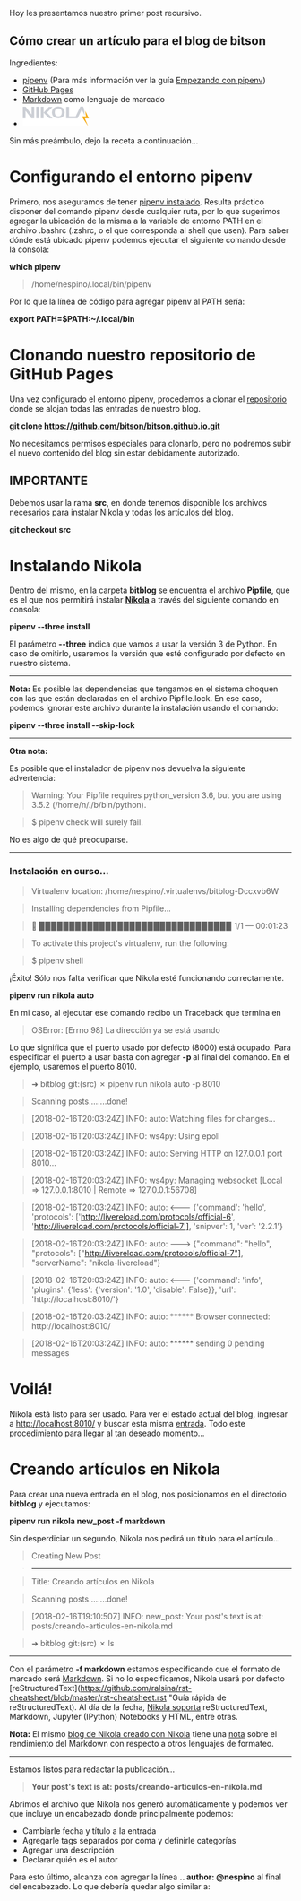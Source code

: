 <!--
.. title: Creando artículos en Nikola
.. slug: creando-articulos-en-nikola
.. date: 2018-02-16 16:10:50 UTC-03:00
.. tags: nikola, blog
.. category: 
.. link: 
.. description: Cómo crear un artículo para el blog de bitson con Nikola
.. type: text
.. author: @nespino
-->

Hoy les presentamos nuestro primer post recursivo. 

## Cómo crear un artículo para el blog de bitson


[logo-nikola]: /img/logo_nikola.png "Logo de Nikola"

Ingredientes:

* [pipenv](https://github.com/pypa/pipenv "Repositorio de pipenv") (Para más información ver la guía [Empezando con pipenv](http://blog.bitson.group/posts/empezando-con-pipenv/ "Empezando con pipenv"))
* [GitHub Pages](https://pages.github.com/ "Páginas de GitHub")
* [Markdown](https://github.com/adam-p/markdown-here/wiki/Markdown-Cheatsheet "Guía rápida de Markdown") como lenguaje de marcado 
* [![nikola logo][logo-nikola]](https://getnikola.com/ "Sitio oficial de Nikola")

Sin más preámbulo, dejo la receta a continuación... 


# Configurando el entorno pipenv

Primero, nos aseguramos de tener [pipenv instalado](https://bryson3gps.wordpress.com/2017/11/08/stop-everything-start-using-pipenv/ "Cómo instalar pipenv"). Resulta práctico disponer del comando pipenv desde cualquier ruta, por lo que sugerimos agregar la ubicación de la misma a la variable de entorno PATH en el archivo .bashrc (.zshrc, o el que corresponda al shell que usen). Para saber dónde está ubicado pipenv podemos ejecutar el siguiente comando desde la consola:

__which pipenv__

> /home/nespino/.local/bin/pipenv

Por lo que la línea de código para agregar pipenv al PATH sería: 

__export PATH=$PATH:~/.local/bin__ 


# Clonando nuestro repositorio de GitHub Pages

Una vez configurado el entorno pipenv, procedemos a clonar el [repositorio](https://github.com/bitson/bitson.github.io.git "Repositorio del blog de bitson") donde se alojan todas las entradas de nuestro blog.

__git clone https://github.com/bitson/bitson.github.io.git__

No necesitamos permisos especiales para clonarlo, pero no podremos subir el nuevo contenido del blog sin estar debidamente autorizado.

## IMPORTANTE

Debemos usar la rama __src__, en donde tenemos disponible los archivos necesarios para instalar Nikola y todas los artículos del blog.

__git checkout src__

# Instalando Nikola

Dentro del mismo, en la carpeta __bitblog__ se encuentra el archivo __Pipfile__, que es el que nos permitirá instalar [__Nikola__](https://getnikola.com/ "Sitio oficial de Nikola") a través del siguiente comando en consola:

__pipenv --three install__

El parámetro __--three__ indica que vamos a usar la versión 3 de Python. En caso de omitirlo, usaremos la versión que esté configurado por defecto en nuestro sistema. 

---
__Nota:__ Es posible las dependencias que tengamos en el sistema choquen con las que están declaradas en el archivo Pipfile.lock. En ese caso, podemos ignorar este archivo durante la instalación usando el comando:

__pipenv --three install --skip-lock__

---

__Otra nota:__

Es posible que el instalador de pipenv nos devuelva la siguiente advertencia:

> Warning: Your Pipfile requires python_version 3.6, but you are using 3.5.2 (/home/n/./b/bin/python).

>  $ pipenv check will surely fail.

No es algo de qué preocuparse.

---

### Instalación en curso...

>Virtualenv location: /home/nespino/.virtualenvs/bitblog-Dccxvb6W

>Installing dependencies from Pipfile...

> 🐍   ▉▉▉▉▉▉▉▉▉▉▉▉▉▉▉▉▉▉▉▉▉▉▉▉▉▉▉▉▉▉▉▉ 1/1 — 00:01:23

>To activate this project's virtualenv, run the following:

> $ pipenv shell

¡Éxito! Sólo nos falta verificar que Nikola esté funcionando correctamente. 

__pipenv run nikola auto__

En mi caso, al ejecutar ese comando recibo un Traceback que termina en

> OSError: [Errno 98] La dirección ya se está usando

Lo que significa que el puerto usado por defecto (8000) está ocupado. Para especificar el puerto a usar basta con agregar __-p <puerto>__ al final del comando. En el ejemplo, usaremos el puerto 8010.

> ➜  bitblog git:(src) ✗ pipenv run nikola auto -p 8010

> Scanning posts........done!

> [2018-02-16T20:03:24Z] INFO: auto: Watching files for changes...

> [2018-02-16T20:03:24Z] INFO: ws4py: Using epoll

> [2018-02-16T20:03:24Z] INFO: auto: Serving HTTP on 127.0.0.1 port 8010...

> [2018-02-16T20:03:24Z] INFO: ws4py: Managing websocket [Local => 127.0.0.1:8010 | Remote => 127.0.0.1:56708]

> [2018-02-16T20:03:24Z] INFO: auto: <--- {'command': 'hello', 'protocols': ['http://livereload.com/protocols/official-6', 'http://livereload.com/protocols/official-7'], 'snipver': 1, 'ver': '2.2.1'}

> [2018-02-16T20:03:24Z] INFO: auto: ---> {"command": "hello", "protocols": ["http://livereload.com/protocols/official-7"], "serverName": "nikola-livereload"}

> [2018-02-16T20:03:24Z] INFO: auto: <--- {'command': 'info', 'plugins': {'less': {'version': '1.0', 'disable': False}}, 'url': 'http://localhost:8010/'}

> [2018-02-16T20:03:24Z] INFO: auto: ****** Browser connected: http://localhost:8010/

> [2018-02-16T20:03:24Z] INFO: auto: ****** sending 0 pending messages


# Voilá!

Nikola está listo para ser usado. Para ver el estado actual del blog, ingresar a [http://localhost:8010/](http://localhost:8010/ "8010 o el puerto en el que esté corriendo Nikola") y buscar esta misma [entrada](http://blog.bitson.group/posts/creando-articulos-en-nikola/ "Haga clic aquí para sentir el efecto recursivo en tu propias venas"). Todo este procedimiento para llegar al tan deseado momento...

# Creando artículos en Nikola

Para crear una nueva entrada en el blog, nos posicionamos en el directorio __bitblog__ y ejecutamos:

__pipenv run nikola new_post -f markdown__

Sin desperdiciar un segundo, Nikola nos pedirá un título para el artículo...

>Creating New Post

>-----------------

>

>Title: Creando artículos en Nikola

>Scanning posts........done!

>[2018-02-16T19:10:50Z] INFO: new_post: Your post's text is at: posts/creando-articulos-en-nikola.md

>➜  bitblog git:(src) ✗ ls

---

Con el parámetro __-f markdown__ estamos especificando que el formato de marcado será [Markdown](https://github.com/adam-p/markdown-here/wiki/Markdown-Cheatsheet "Guía rápida de Markdown"). Si no lo especificamos, Nikola usará por defecto [reStructuredText](https://github.com/ralsina/rst-cheatsheet/blob/master/rst-cheatsheet.rst "Guía rápida de reStructuredText). Al día de la fecha, [Nikola soporta](https://getnikola.com/handbook.html#id17 "Lista de lenguajes soportados por Nikola") reStructuredText, Markdown, Jupyter (IPython) Notebooks y HTML, entre otras. 

__Nota:__ El mismo [blog de Nikola creado con Nikola](https://getnikola.com/blog/ "Blog de Nikola") tiene una [nota](https://getnikola.com/blog/markdown-can-affect-performance.html "Nota sobre el rendimiento de Markdown") sobre el rendimiento del Markdown con respecto a otros lenguajes de formateo.

---

Estamos listos para redactar la publicación...
> __Your post's text is at: posts/creando-articulos-en-nikola.md__ 

 Abrimos el archivo que Nikola nos generó automáticamente y podemos ver que incluye un encabezado donde principalmente podemos:

* Cambiarle fecha y título a la entrada
* Agregarle tags separados por coma y definirle categorías
* Agregar una descripción
* Declarar quién es el autor

Para esto último, alcanza con agregar la línea __.. author: @nespino__ al final del encabezado. Lo que debería quedar algo similar a:

> <!--

> .. title: Creando artículos en Nikola

> .. slug: creando-articulos-en-nikola

> .. date: 2018-02-16 16:10:50 UTC-03:00

> .. tags: nikola, blog

> .. category: 

> .. link: 

> .. description: Cómo crear un artículo para el blog de bitson con Nikola

> .. type: text

> .. author: @nespino

> -->

> Escribe tu publicación aquí.


De acá en adelante es fácil. Escribimos la entrada y guardamos el archivo. 

__ INFO: auto: Watching files for changes...__

Nikola nos informa que cada vez que el contenido se modifique, el servidor local intentará reiniciar, reflejando los cambios en el navegador.

--- 

# Símbolos básicos del markdown

Les dejo una síntesis de los elementos de markdown usados para la creación de esta nota:

____Este renglón fue escrito envuelto entre dos guiones bajos seguidos____ 
>>>> \>\>\>\> Este renglón comienza con cuatro símbolos de mayor (>>>>)
# # Este título empieza con almohadilla (hasthag, símbolo de numeral, ta-te-tí...)
*Este renglón está en cursiva*
[explicacion-grafica-recursiva]: /img/explicacion_grafica_recursiva.png "Explicación gráfica recursiva"
![explicacion grafica recursiva][explicacion-grafica-recursiva]

\> \# \__no tan importante__ \!\[recurso] Nosotros somos símbolos libres (estamos escapados)

Este separador de línea de acá abajo se hace poniendo tres guiones seguidos (---)

---


# Insertando imágenes

Para agregar imágenes a nuestra publicación podemos hacerlo a través de su URL accesible desde internet o bien copiando la imagen a la carpeta:

> bitblog/files/img/ejemplo.png

De esta manera podremos declararla usando el siguiente formato: 

__\[identificador-del-recurso-de-imagen]: /img/ejemplo.png "Título de la imagen"__

Esto es, el identificador de la imagen entre corchetes, seguido de dos puntos, la URL de la imagen (que en este caso empieza con / porque saldrá
 de la carpeta files/img/ previamente cargada en nuestro repositorio de GitHub Pages) y entre comillas el título de la imagen, el que aparecerá 
al posicionar el cursor del mouse sobre la misma. 

Una vez que tengamos esta declaración (que no generará nada por pantalla) podremos insertar la imagen cuantas veces queramos, con un ! seguido de
 las palabras alternativas entre corchetes, y pegado al identificador de la imagen entre corchetes, como muestra la siguiente línea:

__\!\[description alt imagen asistencia discapacidad visual yapa optimiza seo][identificador-del-recurso-de-imagen]__


Notarán

---

# Aplicando los cambios

Una vez que hayamos terminado de redactar la nota y verifiquemos que se vea correctamente, sólo debemos ejecutar el comando:

# pipenv run nikola github_deploy

lo que subirá los cambios al repositorio en la rama __src__ y GitHub Pages se encargará de mostrarlo en la dirección que tengamos configurada.

> [2018-02-19T15:58:09Z] INFO: github_deploy: Successful deployment

## ¡Éxito!

---

PD: Hallazgos completamente inútiles aparecidos durante la redacción de la nota

* [guthub.com](http://guthub.com "GitHub mal escrito") redirecciona a [github.com](http://github.com "GitHub bien escrito") 

* Animate a ejecutar __pipenv --jumbotron__















 
